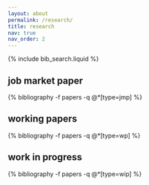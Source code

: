 ```yaml
---
layout: about
permalink: /research/
title: research
nav: true
nav_order: 2
---
```


<!-- _pages/publications.md -->

<!-- Bibsearch Feature -->

{% include bib_search.liquid %}

<div class="publications">
      <h2>job market paper</h2>
      {% bibliography -f papers -q @*[type=jmp] %}
</div>

<div class="publications">
     <h2>working papers</h2>
     {% bibliography -f papers -q @*[type=wp] %}
</div>

<div class="publications">
     <h2>work in progress</h2>
     {% bibliography -f papers -q @*[type=wip] %}
</div>
